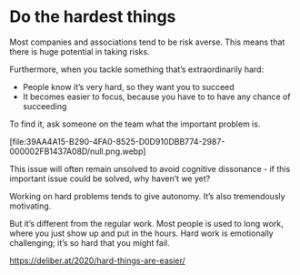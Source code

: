 # Do the hardest things
Most companies and associations tend to be risk averse. This means that there is huge potential in taking risks.

Furthermore, when you tackle something that’s extraordinarily hard:
* People know it’s very hard, so they want you to succeed
* It becomes easier to focus, because you have to to have any chance of succeeding

To find it, ask someone on the team what the important problem is.

[file:39AA4A15-B290-4FA0-8525-D0D910DBB774-2987-000002FB1437A08D/null.png.webp]

This issue will often remain unsolved to avoid cognitive dissonance - if this important issue could be solved, why haven’t we yet?

Working on hard problems tends to give autonomy. It’s also tremendously motivating.

But it’s different from the regular work.  Most people is used to long work, where you just show up and put in the hours. Hard work is emotionally challenging; it’s so hard that you might fail.

<!--        -->

https://deliber.at/2020/hard-things-are-easier/

<!-- {BearID:2C76C5A4-FE2F-4B31-9C9C-F1EE9CBD1BDD-2987-000002F983829CCA} -->
